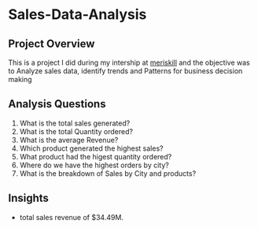 # Sales-Data-Analysis

## Project Overview
This is a project I did during my intership at [meriskill](https://sites.google.com/view/meriskill/home) and the objective was to Analyze sales data, identify trends and Patterns for business decision making

## Analysis Questions
1. What is the total sales generated?
2. What is the total Quantity ordered?
3. What is the average Revenue?
4. Which product generated the highest sales?
5. What product had the higest quantity ordered?
6. Where do we have the highest orders by city?
7. What is the breakdown of Sales by City and products?

## Insights
- total sales revenue of $34.49M.
